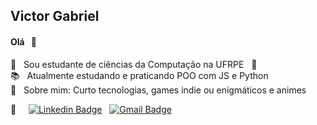 <!--- <img width="auto" src="https://github.com/VictorG-028/VictorG-028/blob/master/Animação-Rainbow.gif"> -->

## Victor Gabriel
<!--- comentário -->
#### Olá &nbsp; 👋

<!--- Sou fascinado por automatizar tarefas utilizando programação. -->

🌱 &nbsp; Sou estudante de ciências da Computação na UFRPE &nbsp; :book: <br/>
:books: &nbsp; Atualmente estudando e praticando POO com JS e Python <br/>
💬 &nbsp; Sobre mim: Curto tecnologias, games indie ou enigmáticos e animes <br/>
<!--- 🎯 &nbsp; Foco atual: -->


:email: &nbsp; &nbsp; [![Linkedin Badge](https://img.shields.io/badge/-VictorGabriel-blue?style=flat-square&logo=Linkedin&logoColor=white&link=https://www.linkedin.com/in/victor-gabriel-30ab8b1ab/)](https://www.linkedin.com/in/victor-gabriel-30ab8b1ab/) &nbsp; [![Gmail Badge](https://img.shields.io/badge/-victor6g0@gmail.com-c14438?style=flat-square&logo=Gmail&logoColor=white&link=mailto:victor6g0@gmail.com)](mailto:victor6g0@gmail.com)

